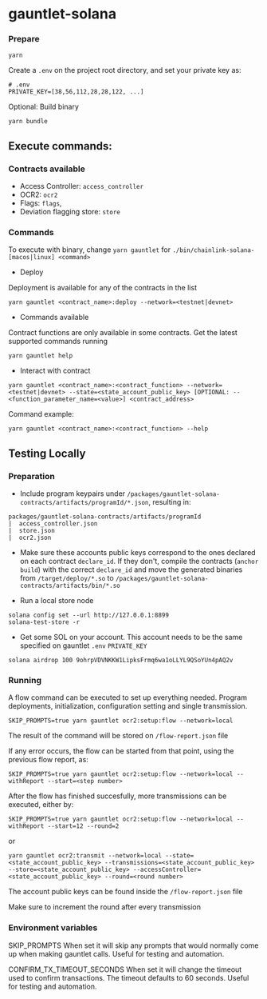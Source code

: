 # gauntlet-solana

### Prepare

```
yarn
```

Create a `.env` on the project root directory, and set your private key as:
```
# .env
PRIVATE_KEY=[38,56,112,28,28,122, ...]
```

Optional: Build binary
```
yarn bundle
```


## Execute commands:

### Contracts available

- Access Controller: `access_controller`
- OCR2: `ocr2`
- Flags: `flags`,
- Deviation flagging store: `store`

### Commands

To execute with binary, change `yarn gauntlet` for `./bin/chainlink-solana-[macos|linux] <command>`

- Deploy

Deployment is available for any of the contracts in the list

```
yarn gauntlet <contract_name>:deploy --network=<testnet|devnet>
```

- Commands available

Contract functions are only available in some contracts. Get the latest supported commands running

```
yarn gauntlet help
```

- Interact with contract

```
yarn gauntlet <contract_name>:<contract_function> --network=<testnet|devnet> --state=<state_account_public_key> [OPTIONAL: --<function_parameter_name=<value>] <contract_address> 
```

Command example:
```
yarn gauntlet <contract_name>:<contract_function> --help
```



## Testing Locally

### Preparation

- Include program keypairs under `/packages/gauntlet-solana-contracts/artifacts/programId/*.json`, resulting in:
```
packages/gauntlet-solana-contracts/artifacts/programId
|  access_controller.json
|  store.json
|  ocr2.json
```

- Make sure these accounts public keys correspond to the ones declared on each contract `declare_id`. If they don't, compile the contracts (`anchor build`) with the correct `declare_id` and move the generated binaries from `/target/deploy/*.so` to `/packages/gauntlet-solana-contracts/artifacts/bin/*.so`


- Run a local store node
```
solana config set --url http://127.0.0.1:8899
solana-test-store -r
```

- Get some SOL on your account. This account needs to be the same specified on gauntlet `.env` `PRIVATE_KEY`
```
solana airdrop 100 9ohrpVDVNKKW1LipksFrmq6wa1oLLYL9QSoYUn4pAQ2v
```

### Running

A flow command can be executed to set up everything needed. Program deployments, initialization, configuration setting and single transmission.

```
SKIP_PROMPTS=true yarn gauntlet ocr2:setup:flow --network=local
```

The result of the command will be stored on `/flow-report.json` file

If any error occurs, the flow can be started from that point, using the previous flow report, as:
```
SKIP_PROMPTS=true yarn gauntlet ocr2:setup:flow --network=local --withReport --start=<step number>
```

After the flow has finished succesfully, more transmissions can be executed, either by:
```
SKIP_PROMPTS=true yarn gauntlet ocr2:setup:flow --network=local --withReport --start=12 --round=2
```

or

```
yarn gauntlet ocr2:transmit --network=local --state=<state_account_public_key> --transmissions=<state_account_public_key> --store=<state_account_public_key> --accessController=<state_account_public_key> --round=<round number>
```
The account public keys can be found inside the `/flow-report.json` file

Make sure to increment the round after every transmission

### Environment variables

SKIP_PROMPTS When set it will skip any prompts that would normally come up when making gauntlet calls. Useful for testing and automation.

CONFIRM_TX_TIMEOUT_SECONDS When set it will change the timeout used to confirm transactions. The timeout defaults to 60 seconds. Useful for testing and automation.
